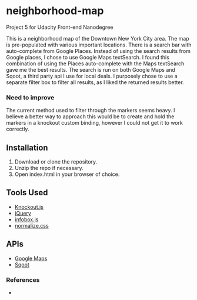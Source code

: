 # neighborhood-map
Project 5 for Udacity Front-end Nanodegree

This is a neighborhood map of the Downtown New York City area. The map is pre-populated with various important locations. There is a search bar with auto-complete from Google Places. Instead of using the search results from Google places, I chose to use Google Maps textSearch. I found this combination of using the Places auto-complete with the Maps textSearch gave me the best results. The search is run on both Google Maps and Sqoot, a third party api I use for local deals. I purposely chose to use a separate filter box to filter all results, as I liked the returned results better. 

### Need to improve
The current method used to filter through the markers seems heavy. I believe a better way to approach this would be to create and hold the markers in a knockout custom binding, however I could not get it to work correctly. 

## Installation
1. Download or clone the repository.
2. Unzip the repo if necessary.
3. Open index.html in your browser of choice.

## Tools Used
* [Knockout.js](http://knockoutjs.com/)
* [jQuery](http://jquery.com)
* [infobox.js](http://gist.github.com/wbotelhos/5695744)
* [normalize.css](http://necolas.github.io/normalize.css/)

## APIs
* [Google Maps](https://developers.google.com/maps/)
* [Sqoot](https://www.sqoot.com/)

### References

* 
